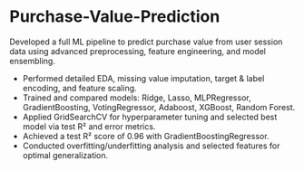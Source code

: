 # Purchase-Value-Prediction
Developed a full ML pipeline to predict purchase value from user session data using advanced preprocessing, feature engineering, and model ensembling.
- Performed detailed EDA, missing value imputation, target & label encoding, and feature scaling.
- Trained and compared models: Ridge, Lasso, MLPRegressor, GradientBoosting, VotingRegressor, Adaboost, XGBoost, Random Forest.
- Applied GridSearchCV for hyperparameter tuning and selected best model via test R² and error metrics.
- Achieved a test R² score of 0.96 with GradientBoostingRegressor.
- Conducted overfitting/underfitting analysis and selected features for optimal generalization.

